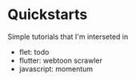 # Quickstarts
Simple tutorials that I'm interseted in

- flet: todo
- flutter: webtoon scrawler
- javascript: momentum